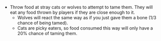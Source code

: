 
- Throw food at stray cats or wolves to attempt to tame them. They will eat any food thrown by players if they are close enough to it.
  - Wolves will react the same way as if you just gave them a bone (1/3 chance of being tamed).
  - Cats are picky eaters, so food consumed this way will only have a 20% chance of taming them.